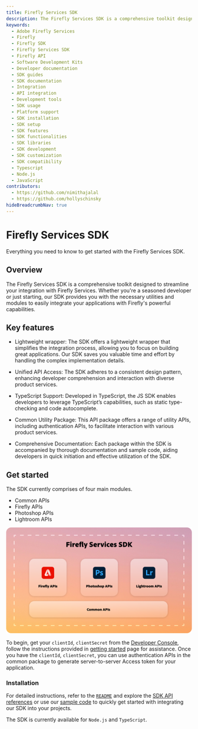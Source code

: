 ```yaml
---
title: Firefly Services SDK
description: The Firefly Services SDK is a comprehensive toolkit designed to streamline your integration with Firefly Services.
keywords:
  - Adobe Firefly Services
  - Firefly
  - Firefly SDK
  - Firefly Services SDK
  - Firefly API
  - Software Development Kits
  - Developer documentation
  - SDK guides
  - SDK documentation
  - Integration
  - API integration
  - Development tools
  - SDK usage
  - Platform support
  - SDK installation
  - SDK setup
  - SDK features
  - SDK functionalities
  - SDK libraries
  - SDK development
  - SDK customization
  - SDK compatibility
  - Typescript
  - Node.js
  - JavaScript
contributors:
  - https://github.com/nimithajalal
  - https://github.com/hollyschinsky
hideBreadcrumbNav: true
---
```


# Firefly Services SDK

Everything you need to know to get started with the Firefly Services SDK.

## Overview

The Firefly Services SDK is a comprehensive toolkit designed to streamline your integration with Firefly Services. Whether you're a seasoned developer or just starting, our SDK provides you with the necessary utilities and modules to easily integrate your applications with Firefly's powerful capabilities.

## Key features

- Lightweight wrapper: The SDK offers a lightweight wrapper that simplifies the integration process, allowing you to focus on building great applications. Our SDK saves you valuable time and effort by handling the complex implementation details.

- Unified API Access: The SDK adheres to a consistent design pattern, enhancing developer comprehension and interaction with diverse product services.

- TypeScript Support: Developed in TypeScript, the JS SDK enables developers to leverage TypeScript’s capabilities, such as static type-checking and code autocomplete.

- Common Utility Package: This API package offers a range of utility APIs, including authentication APIs, to facilitate interaction with various product services.

- Comprehensive Documentation: Each package within the SDK is accompanied by thorough documentation and sample code, aiding developers in quick initiation and effective utilization of the SDK. 

## Get started 

The SDK currently comprises of four main modules.  

- Common APIs 
- Firefly APIs 
- Photoshop APIs 
- Lightroom APIs 

![Hierarchical diagram](../images/ff-services-sdk.png) 

To begin, get your `clientId`, `clientSecret` from the [Developer Console](https://developer.adobe.com/console/home), follow the instructions provided in [getting started](../get-started.md) page for assistance. Once you have the `clientId`, `clientSecret`, you can use authentication APIs in the common package to generate server-to-server Access token for your application.

### Installation 

For detailed instructions, refer to the [`README`](https://github.com/Firefly-Services/firefly-services-sdk-js) and explore the [SDK API references](https://github.com/Firefly-Services/firefly-services-sdk-js?tab=readme-ov-file#firefly-services-sdk-packages) or use our [sample code](https://github.com/Firefly-Services/firefly-services-sdk-js/tree/main/examples/javascript) to quickly get started with integrating our SDK into your projects. 

The SDK is currently available for `Node.js` and `TypeScript`.
